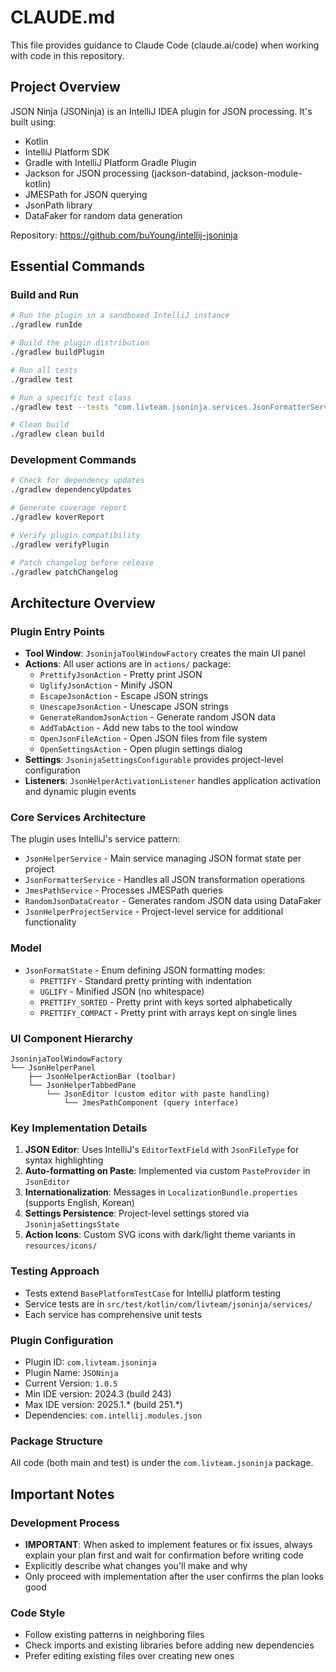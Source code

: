 # CLAUDE.md

This file provides guidance to Claude Code (claude.ai/code) when working with code in this repository.

## Project Overview

JSON Ninja (JSONinja) is an IntelliJ IDEA plugin for JSON processing. It's built using:
- Kotlin
- IntelliJ Platform SDK
- Gradle with IntelliJ Platform Gradle Plugin
- Jackson for JSON processing (jackson-databind, jackson-module-kotlin)
- JMESPath for JSON querying
- JsonPath library
- DataFaker for random data generation

Repository: https://github.com/buYoung/intellij-jsoninja

## Essential Commands

### Build and Run
```bash
# Run the plugin in a sandboxed IntelliJ instance
./gradlew runIde

# Build the plugin distribution
./gradlew buildPlugin

# Run all tests
./gradlew test

# Run a specific test class
./gradlew test --tests "com.livteam.jsoninja.services.JsonFormatterServiceTest"

# Clean build
./gradlew clean build
```

### Development Commands
```bash
# Check for dependency updates
./gradlew dependencyUpdates

# Generate coverage report
./gradlew koverReport

# Verify plugin compatibility
./gradlew verifyPlugin

# Patch changelog before release
./gradlew patchChangelog
```

## Architecture Overview

### Plugin Entry Points
- **Tool Window**: `JsoninjaToolWindowFactory` creates the main UI panel
- **Actions**: All user actions are in `actions/` package:
  - `PrettifyJsonAction` - Pretty print JSON
  - `UglifyJsonAction` - Minify JSON
  - `EscapeJsonAction` - Escape JSON strings
  - `UnescapeJsonAction` - Unescape JSON strings
  - `GenerateRandomJsonAction` - Generate random JSON data
  - `AddTabAction` - Add new tabs to the tool window
  - `OpenJsonFileAction` - Open JSON files from file system
  - `OpenSettingsAction` - Open plugin settings dialog
- **Settings**: `JsoninjaSettingsConfigurable` provides project-level configuration
- **Listeners**: `JsonHelperActivationListener` handles application activation and dynamic plugin events

### Core Services Architecture
The plugin uses IntelliJ's service pattern:
- `JsonHelperService` - Main service managing JSON format state per project
- `JsonFormatterService` - Handles all JSON transformation operations
- `JmesPathService` - Processes JMESPath queries
- `RandomJsonDataCreator` - Generates random JSON data using DataFaker
- `JsonHelperProjectService` - Project-level service for additional functionality

### Model
- `JsonFormatState` - Enum defining JSON formatting modes:
  - `PRETTIFY` - Standard pretty printing with indentation
  - `UGLIFY` - Minified JSON (no whitespace)
  - `PRETTIFY_SORTED` - Pretty print with keys sorted alphabetically
  - `PRETTIFY_COMPACT` - Pretty print with arrays kept on single lines

### UI Component Hierarchy
```
JsoninjaToolWindowFactory
└── JsonHelperPanel
    ├── JsonHelperActionBar (toolbar)
    └── JsonHelperTabbedPane
        └── JsonEditor (custom editor with paste handling)
            └── JmesPathComponent (query interface)
```

### Key Implementation Details

1. **JSON Editor**: Uses IntelliJ's `EditorTextField` with `JsonFileType` for syntax highlighting
2. **Auto-formatting on Paste**: Implemented via custom `PasteProvider` in `JsonEditor`
3. **Internationalization**: Messages in `LocalizationBundle.properties` (supports English, Korean)
4. **Settings Persistence**: Project-level settings stored via `JsoninjaSettingsState`
5. **Action Icons**: Custom SVG icons with dark/light theme variants in `resources/icons/`

### Testing Approach
- Tests extend `BasePlatformTestCase` for IntelliJ platform testing
- Service tests are in `src/test/kotlin/com/livteam/jsoninja/services/`
- Each service has comprehensive unit tests

### Plugin Configuration
- Plugin ID: `com.livteam.jsoninja`
- Plugin Name: `JSONinja`
- Current Version: `1.0.5`
- Min IDE version: 2024.3 (build 243)
- Max IDE version: 2025.1.* (build 251.*)
- Dependencies: `com.intellij.modules.json`

### Package Structure
All code (both main and test) is under the `com.livteam.jsoninja` package.

## Important Notes

### Development Process
- **IMPORTANT**: When asked to implement features or fix issues, always explain your plan first and wait for confirmation before writing code
- Explicitly describe what changes you'll make and why
- Only proceed with implementation after the user confirms the plan looks good

### Code Style
- Follow existing patterns in neighboring files
- Check imports and existing libraries before adding new dependencies
- Prefer editing existing files over creating new ones